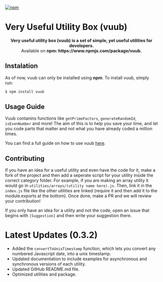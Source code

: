 [![npm](https://img.shields.io/npm/v/vuub?style=flat-square&color=blue)](https://www.npmjs.com/package/vuub)

# Very Useful Utility Box (vuub)

<p align="center">
    <b>
        Very useful utility box (vuub) is a set of simple, yet useful utilities for developers. 
    </b><br>
    Available on <b> npm: https://www.npmjs.com/package/vuub. </b>
</p>

## Instalation

As of now, vuub can only be installed using <b>npm</b>. To install vuub, simply run:

```bash
$ npm install vuub
```

## Usage Guide

Vuub contanins functions like `getPrimeFactors`, `generateRandomId`, `isEvenNumber` and more! The aim of this is to help you save your time, and let you code parts that matter and not what you have already coded a million times.

You can find a full guide on how to use vuub [here](https://studentzone.gitbook.io/vuub/the-basics/introduction-to-vuub).

## Contributing

If you have an idea for a useful utility and even have the code for it, make a fork of the project and then add a seperate script for your utility inside the correct category folder. For example, if you are making an array utility it would go in `utilities/arrays/(utility name here).js`. Then, link it in the `index.js` file like the other utilities are linked (require it and then add it to the module.exports at the bottom). Once done, make a PR and we will review your contribution!

If you only have an idea for a utility and not the code, open an issue that begins with `[Suggestion]` and then write your suggestion there.

# Latest Updates (0.3.2)

- Added the `convertToUnixTimestamp` function, which lets you convert any numbered Javascript date, into a unix timestamp.
- Updated documentation to include examples for asynchronous and synchronous versions of each utility.
- Updated GitHub README.md file.
- Optimized utilities and package.